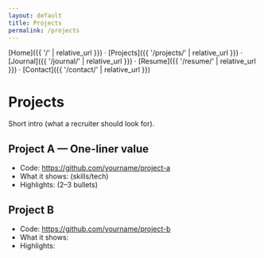 ```yaml
---
layout: default
title: Projects
permalink: /projects
---
```


[Home]({{ '/' | relative_url }}) · [Projects]({{ '/projects/' | relative_url }}) · [Journal]({{ '/journal/' | relative_url }}) · [Resume]({{ '/resume/' | relative_url }}) · [Contact]({{ '/contact/' | relative_url }})

# Projects
Short intro (what a recruiter should look for).

## Project A — One-liner value
- Code: https://github.com/yourname/project-a
- What it shows: (skills/tech)
- Highlights: (2–3 bullets)

## Project B
- Code: https://github.com/yourname/project-b
- What it shows:
- Highlights:
